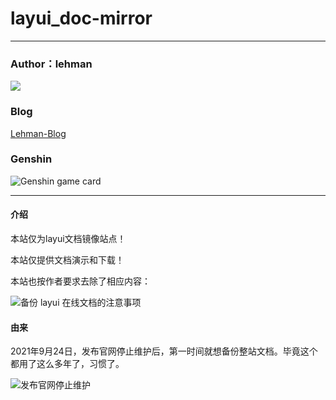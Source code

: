 # layui_doc-mirror


---

### Author：lehman
![](http://q1.qlogo.cn/g?b=qq&nk=280668200&s=100)

### Blog
[Lehman-Blog](https://www.lehman.top/)

### Genshin
<img alt="Genshin game card" src="https://genshin-card.himiku.com/rand/222323272.png" >

---


#### 介绍

本站仅为layui文档镜像站点！

本站仅提供文档演示和下载！

本站也按作者要求去除了相应内容：

![备份 layui 在线文档的注意事项](https://images.gitee.com/uploads/images/2021/1012/214127_f3068c85_8718280.png "备份 layui 在线文档的注意事项.png")

#### 由来

2021年9月24日，发布官网停止维护后，第一时间就想备份整站文档。毕竟这个都用了这么多年了，习惯了。

![发布官网停止维护](https://images.gitee.com/uploads/images/2021/1012/214401_d62435af_8718280.png "发布官网停止维护.png")

